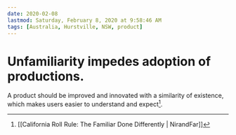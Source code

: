 ```yaml
---
date: 2020-02-08
lastmod: Saturday, February 8, 2020 at 9:58:46 AM
tags: [Australia, Hurstville, NSW, product]
---
```

# Unfamiliarity impedes adoption of productions. 

A product should be improved and innovated with a similarity of existence, which makes users easier to understand and expect[^1].


[^1]: [[California Roll Rule: The Familiar Done Differently | NirandFar]]